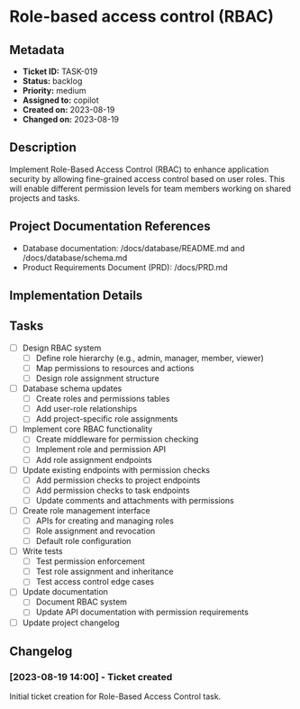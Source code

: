 # Role-based access control (RBAC)

## Metadata
* **Ticket ID:** TASK-019
* **Status:** backlog
* **Priority:** medium
* **Assigned to:** copilot
* **Created on:** 2023-08-19
* **Changed on:** 2023-08-19

## Description
Implement Role-Based Access Control (RBAC) to enhance application security by allowing fine-grained access control based on user roles. This will enable different permission levels for team members working on shared projects and tasks.

## Project Documentation References
* Database documentation: /docs/database/README.md and /docs/database/schema.md
* Product Requirements Document (PRD): /docs/PRD.md

## Implementation Details

## Tasks
- [ ] Design RBAC system
  - [ ] Define role hierarchy (e.g., admin, manager, member, viewer)
  - [ ] Map permissions to resources and actions
  - [ ] Design role assignment structure
- [ ] Database schema updates
  - [ ] Create roles and permissions tables
  - [ ] Add user-role relationships
  - [ ] Add project-specific role assignments
- [ ] Implement core RBAC functionality
  - [ ] Create middleware for permission checking
  - [ ] Implement role and permission API
  - [ ] Add role assignment endpoints
- [ ] Update existing endpoints with permission checks
  - [ ] Add permission checks to project endpoints
  - [ ] Add permission checks to task endpoints
  - [ ] Update comments and attachments with permissions
- [ ] Create role management interface
  - [ ] APIs for creating and managing roles
  - [ ] Role assignment and revocation
  - [ ] Default role configuration
- [ ] Write tests
  - [ ] Test permission enforcement
  - [ ] Test role assignment and inheritance
  - [ ] Test access control edge cases
- [ ] Update documentation
  - [ ] Document RBAC system
  - [ ] Update API documentation with permission requirements
- [ ] Update project changelog

## Changelog
### [2023-08-19 14:00] - Ticket created
Initial ticket creation for Role-Based Access Control task.
